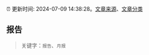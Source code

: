 :alarm_clock: 更新时间: 2024-07-09 14:38:28。[文章来源](/README.md)、[文章分类](/TAGS.md)

## 报告


> 关键字：`报告`、`月报`



